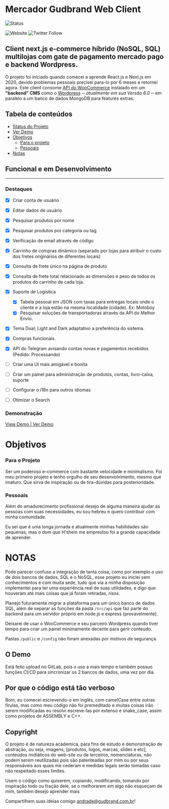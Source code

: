 # Mercador Gudbrand Web Client
![Status](https://img.shields.io/badge/status-em%20desenvolvimento-blue)

![Website](https://img.shields.io/website?down_message=off&label=demo%20on%20vercel&style=for-the-badge&up_message=on&url=https%3A%2F%2Fgudbrand.vercel.app) ![Twitter Follow](https://img.shields.io/twitter/follow/servosalt?label=Follow%20me%20on%20twitter&style=for-the-badge)
## Client next.js e-commerce híbrido (NoSQL, SQL) multilojas com gate de pagamento mercado pago e backend Wordpress.
O projeto foi iniciado quando comecei a aprende React.js e Next.js em 2020, devido problemas pessoais precisei para-lo por 6 meses e retornei agora. Este client consome [API do WooCommerce](https://woocommerce.github.io/woocommerce-rest-api-docs/) instalado em um **"backend" CMS** como o [Wordpress](https://br.wordpress.org/download/) *─ atualmente em sua Versão 6.0 ─* em paralelo a um banco de dados MongoDB para features extras.

## Tabela de conteúdos

<!--ts-->
  * [Status do Projeto](#funcional-e-em-desenvolvimento)
  * [Ver Demo](#demonstração)
  * [Objetivos](#objetivos)
    * [Para o projeto](#para-o-projeto)
    * [Pessoais](#pessoais)
  * [Notas](#notas)

## Funcional e em Desenvolvimento
****

### Destaques

- [x] Criar conta de usuário
- [x] Editar dados de usuário
- [x] Pesquisar produtos por nome
- [x] Pesquisar produtos por categoria ou tag
- [x] Verificação de email através de código
- [x] Carrinho de compras dinâmico (separado por lojas para atribuir o custo dos fretes originários de diferentes locais)
- [x] Consulta de frete único na página de produto
- [x] Consulta de frete total relacionado as dimensões e peso de todos os produtos do carrinho de cada loja.
- [x] Suporte de Logística
  - [x] Tabela pessoal em JSON com taxas para entregas locais onde o cliente e a loja estão na mesma localidade (cidade). Ex: Motoboy
  - [x] Pesquisar soluções de transportadoras através da API do Melhor Envio.
- [x] Tema Dual; Light and Dark adaptativo a preferência do sistema. 
- [x] Compras funcionais.
- [x] API do Telegram avisando contas novas e pagamentos recebidos (Pedido: Processando)
- [ ] Criar uma UI mais amigável e bonita
- [ ] Criar um painel para administração de produtos, contas, livro-caixa, suporte
- [ ] Configurar o i18n para outros idiomas
- [ ] Otimizar o Search



### Demonstração
[View Demo | Ver Demo](https://gudbrand.vercel.app/)

# Objetivos
### Para o Projeto
Ser um poderoso e-commerce com bastante velocidade e minimalismo. Foi meu primeiro projeto e tenho orgulho de seu desenvolvimento, mesmo que imaturo. Que sirva de inspiração ou de tira-dúvidas para posterioridade.

### Pessoais
Além do amadurecimento profissional desejo de alguma maneira ajudar as pessoas com suas necessidades, eu sou hebreu e quero contribuir com minha comunidade. 

Eu sei que é uma longa jornada e atualmente minhas habilidades são pequenas, mas o dom que H'shem me emprestou foi a grande capacidade de aprender.


# NOTAS
Pode parecer confuso a integração de tanta coisa, como por exemplo o uso de dois bancos de dados, SQL e o NoSQL, esse projeto eu iniciei sem conhecimentos e com muita sede, tudo que via a minha disposição implementei para ter uma experiência real de suas utilidades, e digo que houveram até mais coisas que já foram retiradas, *risos*. 

Planejo futuramente migrar a plataforma para um único banco de dados SQL, além de separar as funções da pasta `/src/api` que faz parte do backend para um servidor próprio em node.js e express (provavelmente). 

Deixarei de usar o WooCommerce e seu parceiro Wordpress quando tiver tempo para criar um painel minimamente decente para gerir conteudo.

Pastas `/public` e `/config` não foram anexadas por motivos de segurança.

## O Demo
Está feito upload no GitLab, pois o uso a mais tempo e também possuo funções CI/CD para sincronizar os 2 bancos de dados, uma vez por dia.

## Por que o código está tão verboso
Bom, eu comecei escrevendo-o em inglês, com camelCase entre outras firulas, mas como meu código não foi premeditado e muitas coisas irão serem modificadas eu resolvi escreve-las por extenso e snake_case, assim como projetos de ASSEMBLY e C++.

## Copyright
O projeto é de natureza academica, para fins de estudo e demonstração de abstração, ou seja, imagens, [produtos, logos, marcas, slides e etc], conteúdos midiáticos do web-site ou de terceiros, nomenclaturas, não podem serem reutilizadas pois são patenteadas por mim ou por seus responsáveis aos quais me cederam e medidas legais serão tomadas caso não respeitado esses limítes.

Usem o código como quiserem, copiando, modificando, tomando por inspiração todo ou fração dele, se o melhorarem em algo não esqueçam de mim, também desejo aprender mais

Compartilhem suas ideias comigo [andrade@gudbrand.com.br](mailto://andrade@gudbrand.com.br)!